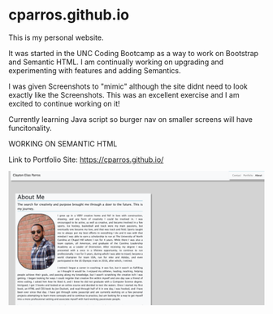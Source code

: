 # cparros.github.io
This is my personal website. 

It was started in the UNC Coding Bootcamp as a way to work on Bootstrap and Semantic HTML. I am continually working on upgrading and experimenting with features and adding Semantics. 

I was given Screenshots to "mimic" although the site didnt need to look exactly like the Screenshots. This was an excellent exercise and I am excited to continue working on it!

Currently learning Java script so burger nav on smaller screens will have funcitonality.

WORKING ON SEMANTIC HTML

Link to Portfolio Site: https://cparros.github.io/

![screenshot](images/homepage.png)